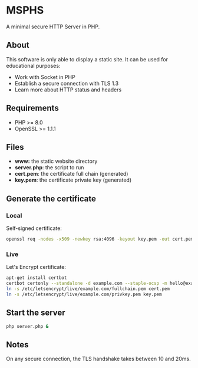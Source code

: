 # MSPHS

A minimal secure HTTP Server in PHP.

## About

This software is only able to display a static site. It can be used for educational purposes:

- Work with Socket in PHP
- Establish a secure connection with TLS 1.3
- Learn more about HTTP status and headers

## Requirements

- PHP >= 8.0
- OpenSSL >= 1.1.1

## Files

- **www:** the static website directory
- **server.php**: the script to run
- **cert.pem**: the certificate full chain (generated)
- **key.pem**: the certificate private key (generated)

## Generate the certificate

### Local

Self-signed certificate:

```bash
openssl req -nodes -x509 -newkey rsa:4096 -keyout key.pem -out cert.pem -days 365
```

### Live

Let's Encrypt certificate:

```bash
apt-get install certbot
certbot certonly --standalone -d example.com --staple-ocsp -m hello@example.com --agree-tos
ln -s /etc/letsencrypt/live/example.com/fullchain.pem cert.pem
ln -s /etc/letsencrypt/live/example.com/privkey.pem key.pem
```

## Start the server

```bash
php server.php &
```

## Notes

On any secure connection, the TLS handshake takes between 10 and 20ms.